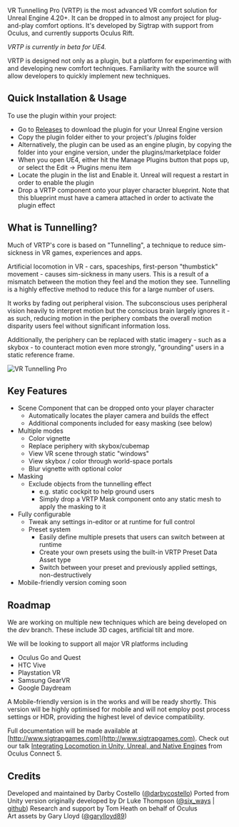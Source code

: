 VR Tunnelling Pro (VRTP) is the most advanced VR comfort solution for Unreal Engine 4.20+. It can be dropped in to almost any project for plug-and-play comfort options. It's developed by Sigtrap with support from Oculus, and currently supports Oculus Rift.

*VRTP is currently in beta for UE4.*

VRTP is designed not only as a plugin, but a platform for experimenting with and developing new comfort techniques. Familiarity with the source will allow developers to quickly implement new techniques.

## Quick Installation & Usage
To use the plugin within your project:
* Go to [Releases](https://github.com/sigtrapgames/VrTunnellingPro-UE4/Releases) to download the plugin for your Unreal Engine version
* Copy the plugin folder either to your project's /plugins folder
* Alternatively, the plugin can be used as an engine plugin, by copying the folder into your engine version, under the plugins/marketplace folder
* When you open UE4, either hit the Manage Plugins button that pops up, or select the Edit -> Plugins menu item
* Locate the plugin in the list and Enable it. Unreal will request a restart in order to enable the plugin
* Drop a VRTP component onto your player character blueprint. Note that this blueprint must have a camera attached in order to activate the plugin effect

## What is Tunnelling?
Much of VRTP's core is based on "Tunnelling", a technique to reduce sim-sickness in VR games, experiences and apps.

Artificial locomotion in VR - cars, spaceships, first-person "thumbstick" movement - causes sim-sickness in many users. This is a result of a mismatch between the motion they feel and the motion they see. Tunnelling is a highly effective method to reduce this for a large number of users.

It works by fading out peripheral vision. The subconscious uses peripheral vision heavily to interpret motion but the conscious brain largely ignores it - as such, reducing motion in the periphery combats the overall motion disparity users feel without significant information loss.

Additionally, the periphery can be replaced with static imagery - such as a skybox - to counteract motion even more strongly, "grounding" users in a static reference frame.

![VR Tunnelling Pro](https://thumbs.gfycat.com/DemandingDecentChicken-size_restricted.gif)

## Key Features
* Scene Component that can be dropped onto your player character
  * Automatically locates the player camera and builds the effect
  * Additional components included for easy masking (see below)
* Multiple modes
  * Color vignette
  * Replace periphery with skybox/cubemap
  * View VR scene through static "windows"
  * View skybox / color through world-space portals
  * Blur vignette with optional color
* Masking
  * Exclude objects from the tunnelling effect
    * e.g. static cockpit to help ground users
    * Simply drop a VRTP Mask component onto any static mesh to apply the masking to it
* Fully configurable
  * Tweak any settings in-editor or at runtime for full control
  * Preset system
    * Easily define multiple presets that users can switch between at runtime
    * Create your own presets using the built-in VRTP Preset Data Asset type
    * Switch between your preset and previously applied settings, non-destructively
* Mobile-friendly version coming soon

## Roadmap
We are working on multiple new techniques which are being developed on the *dev* branch. These include 3D cages, artificial tilt and more.

We will be looking to support all major VR platforms including
* Oculus Go and Quest
* HTC Vive
* Playstation VR
* Samsung GearVR
* Google Daydream

A Mobile-friendly version is in the works and will be ready shortly. This version will be highly optimised for mobile and will not employ post process settings or HDR, providing the highest level of device compatibility.

Full documentation will be made available at [http://www.sigtrapgames.com](http://www.sigtrapgames.com). Check out our talk [Integrating Locomotion in Unity, Unreal, and Native Engines](https://www.youtube.com/watch?v=dBs65za8fhM) from Oculus Connect 5.

## Credits
Developed and maintained by Darby Costello ([@darbycostello](https://twitter.com/darbycostello))
Ported from Unity version originally developed by Dr Luke Thompson ([@six_ways](https://twitter.com/six_ways) | [github](https://github.com/SixWays)) 
Research and support by Tom Heath on behalf of Oculus  
Art assets by Gary Lloyd ([@garylloyd89](https://twitter.com/garylloyd89))
